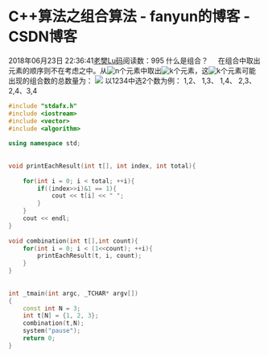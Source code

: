 # C++算法之组合算法 - fanyun的博客 - CSDN博客
2018年06月23日 22:36:41[老樊Lu码](https://me.csdn.net/fanyun_01)阅读数：995
什么是组合？
    在组合中取出元素的顺序则不在考虑之中。从![n](http://upload.wikimedia.org/math/7/b/8/7b8b965ad4bca0e41ab51de7b31363a1.png)个元素中取出![k](http://upload.wikimedia.org/math/8/c/e/8ce4b16b22b58894aa86c421e8759df3.png)个元素，这![k](http://upload.wikimedia.org/math/8/c/e/8ce4b16b22b58894aa86c421e8759df3.png)个元素可能出现的组合数的总数量为：
![](https://img-blog.csdn.net/20140309174127093)
以1234中选2个数为例：
1,2、 1,3、 1,4、 2,3、 2,4、3,4
```cpp
#include "stdafx.h"  
#include <iostream>  
#include <vector>  
#include <algorithm>  
  
using namespace std;  
  
  
void printEachResult(int t[], int index, int total){  
  
    for(int i = 0; i < total; ++i){  
        if((index>>i)&1 == 1){  
            cout << t[i] << " ";  
        }  
    }  
    cout << endl;  
}  
  
void combination(int t[],int count){  
    for(int i = 0; i < (1<<count); ++i){  
        printEachResult(t, i, count);  
    }  
}  
  
  
int _tmain(int argc, _TCHAR* argv[])  
{  
    const int N = 3;   
    int t[N] = {1, 2, 3};  
    combination(t,N);  
    system("pause");  
    return 0;  
}
```
